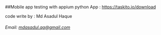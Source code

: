 ##Mobile app testing with appium python
App : https://taskito.io/download

code write by : Md Asadul Haque

###### Email: mdasadul.qa@gmail.com